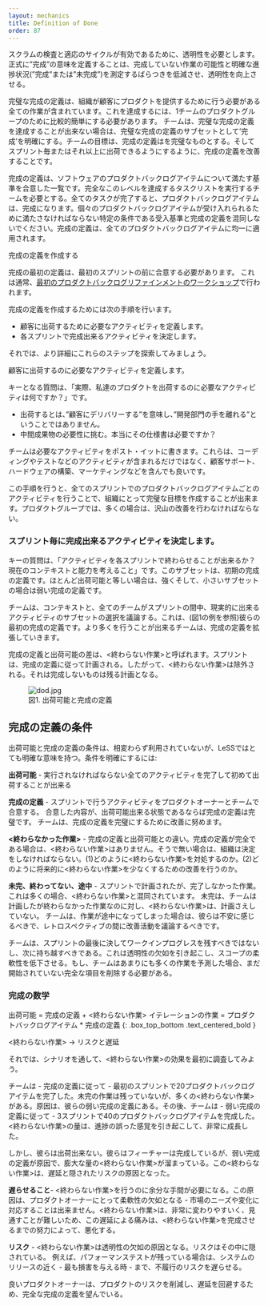 ```yaml
---
layout: mechanics
title: Definition of Done
order: 87
---
```


<!---
Scrum’s inspect-adapt cycles require transparency in order to be effective. Formally defining the meaning of ‘done’ reduces variability and the likelihood of undone work and measuring progress unambiguously (‘done’ or ‘not done’) increases transparency.
--->
スクラムの検査と適応のサイクルが有効であるために、透明性を必要とします。
正式に”完成”の意味を定義することは、完成していない作業の可能性と明確な進捗状況(”完成”または”未完成”)を測定するばらつきを低減させ、透明性を向上させる。
<!---
A perfect Definition of Done includes everything that the organization has to do to deliver the product to customers. Achieving this should be relatively easy for a one-team product group. When the team isn’t able to achieve the perfect Definition of Done then they define ‘done’ as a subset of the perfect set. The team’s goal is to improve so that, one day, their Definition of Done is perfect and they can ship each Sprint or more.
--->
完璧な完成の定義は、組織が顧客にプロダクトを提供するために行う必要がある全ての作業が含まれています。これを達成するには、1チームのプロダクトグループのために比較的簡単にする必要があります。
チームは、完璧な完成の定義を達成することが出来ない場合は、完璧な完成の定義のサブセットとして’完成’を明確にする。チームの目標は、完成の定義はを完璧なものとする。そしてスプリント毎またはそれ以上に出荷できるようにするように、完成の定義を改善することです。

<!---
The Definition of Done is an agreed list of criteria that the software will meet for each Product Backlog Item. Achieving this level of completeness requires the Team to perform a list of tasks. When all tasks are completed, the item is done. Don’t confuse the Definition of Done with acceptance criteria, which are specific conditions an individual item has to fulfill to be accepted. The Definition of Done applies uniformly to all Product Backlog items.
--->
完成の定義は、ソフトウェアのプロダクトバックログアイテムについて満たす基準を合意した一覧です。完全なこのレベルを達成するタスクリストを実行するチームを必要とする。全てのタスクが完了すると、プロダクトバックログアイテムは、完成になります。個々のプロダクトバックログアイテムが受け入れられるために満たさなければならない特定の条件である受入基準と完成の定義を混同しないでください。完成の定義は、全てのプロダクトバックログアイテムに均一に適用されます。
<!---
## Creating the Definition of Done
--->
完成の定義を作成する
<!---
The initial Definition of Done must be agreed before the first Sprint. This usually happens in the [Initial Product Backlog Refinement workshop](initial-product-backlog-refinement.html).
--->
完成の最初の定義は、最初のスプリントの前に合意する必要があります。
これは通常、[最初のプロダクトバックログリファインメントのワークショップ](initial-product-backlog-refinement.html)で行われます。
<!---
The following steps are taken in order to create the Definition of Done:
* Define the activities needed to ship to end customers.
* Decide which activities can be done each Sprint.
--->
完成の定義を作成するためには次の手順を行います。
* 顧客に出荷するために必要なアクティビティを定義します。
* 各スプリントで完成出来るアクティビティを決定します。
<!---
Let’s explore these steps in more detail.
--->
それでは、より詳細にこれらのステップを探索してみましょう。
<!---
### Define the activities needed to ship to end customers
--->
顧客に出荷するのに必要なアクティビティを定義します。
<!---
They key question is, “What activities are currently required to ship our product?”
--->
キーとなる質問は、「実際、私達のプロダクトを出荷するのに必要なアクティビティは何ですか？」です。
<!---
* Shipping means “delivering to end customers” and not “send out of the development department.”
* Challenge the need for intermediate artifacts. Do we really need that specification document?
--->
* 出荷するとは、”顧客にデリバリーする”を意味し、”開発部門の手を離れる”ということではありません。
* 中間成果物の必要性に挑む。本当にその仕様書は必要ですか？
<!---
The teams write post-it notes with required activities. These include activities such as coding and testing but may also include setting up customer support, creating hardware, or even marketing activities. We refer to this list as the required activities for having a Potentially Shippable Product.
--->
チームは必要なアクティビティをポスト・イットに書きます。これらは、コーディングやテストなどのアクティビティが含まれるだけではなく、顧客サポート、ハードウェアの構築、マーケティングなどを含んでも良いです。
<!---
With this step, you have created a [perfection goal](../principles/continuous-improvement-towards-perfection.html) for the organization—do all these activities for each item every Sprint. Product groups now often realize this will take a lot of improvements.
--->
この手順を行うと、全てのスプリントでのプロダクトバックログアイテムごとのアクティビティを行うことで、組織にとって完璧な目標を作成することが出来ます。プロダクトグループでは、多くの場合は、沢山の改善を行わなければならない。
<!---
### Decide which activities can be done each Sprint
--->
### スプリント毎に完成出来るアクティビティを決定します。
<!---
The key question is, “Considering our current context and capability, what activities can be completed each Sprint?” This subset is the initial Definition of Done. A Definition of Done is weak when it is a small subset and strong when it is almost equals Potentially Shippable.
--->
キーの質問は、「アクティビティを各スプリントで終わらせることが出来るか？現在のコンテキストと能力を考えること」です。このサブセットは、初期の完成の定義です。ほとんど出荷可能と等しい場合は、強くそして、小さいサブセットの場合は弱い完成の定義です。
<!---
The teams discuss their context and select the subset of the activities that all teams think they realistically can do during the Sprint. This is their initial Definition of Done (see example in Figure 1). The teams that can do more will expand this product Definition of Done within their teams.
--->
チームは、コンテキストと、全てのチームがスプリントの間中、現実的に出来るアクティビティのサブセットの選択を議論する。これは、(図1の例を参照)彼らの最初の完成の定義です。より多くを行うことが出来るチームは、完成の定義を拡張していきます。

<!---
The difference between the Definition of Done and Potentially Shippable is referred to as Undone Work. The Sprint is planned according to the Definition of Done and thus the Undone Work is excluded—it is planned to be left undone
--->
完成の定義と出荷可能の差は、<終わらない作業>と呼ばれます。スプリントは、完成の定義に従って計画される。したがって、<終わらない作業>は除外される。それは完成しないものは残る計画となる。

<figure>
  <img src="/img/framework/dod.jpg" alt="dod.jpg">
  <figcaption>図1. 出荷可能と完成の定義</figcaption>
</figure>

<!---
## Definition of Done terms
--->
## 完成の定義の条件
<!---
The terms Potentially Shippable and Definition of Done are often not used consistently, but in LeSS they have very precise meaning. To clarify the terms:
--->
出荷可能と完成の定義の条件は、相変わらず利用されていないが、LeSSではとても明確な意味を持つ。条件を明確にするには:

<!---
**Potentially Shippable**—All activities that must be performed before the product can be shipped.
--->
**出荷可能** - 実行されなければならない全てのアクティビティを完了して初めて出荷することが出来る

<!---
**Definition of Done**—An agreement between the teams and the Product Owner on which activities are performed inside the Sprint. A Definition of Done is perfect when it equals to Potentially Shippable. The teams strive to improve towards a perfect Definition of Done.
--->
**完成の定義** - スプリントで行うアクティビティをプロダクトオーナーとチームで合意する。
合意した内容が、出荷可能出来る状態であるならば完成の定義は完璧です。
チームは、完成の定義を完璧にするために改善に努めます。

<!---
**Undone Work**—The difference between the Definition of Done and Potentially Shippable. When the Definition of Done is perfect then there is no Undone Work. If this isn’t the case then the organization has to decide, (1) How do we deal with the Undone Work, and (2) How do we improve so that there is less Undone Work in the future.
--->
**<終わらなかった作業>** - 完成の定義と出荷可能との違い。完成の定義が完全である場合は、<終わらない作業>はありません。そうで無い場合は、組織は決定をしなければならない。(1)どのように<終わらない作業>を対処するのか。(2)どのように将来的に<終わらない作業>を少なくするための改善を行うのか。

<!---
**Unfinished, not finished, or not done**—Work that was planned in a Sprint but wasn’t completed. This is often confused with Undone Work. ‘Unfinished’ is work that the team planned for but didn’t finish whereas Undone Work was never even planned for. When a team has work that was not finished then they ought to feel anxious and discuss improvement actions during their Retrospective.
--->
**未完、終わってない、途中** - スプリントで計画されたが、完了しなかった作業。
これは多くの場合、<終わらない作業>と混同されています。
未完は、チームは計画したが終わらなかった作業なのに対し、<終わらない作業>は、計画さえしていない。
チームは、作業が途中になってしまった場合は、彼らは不安に感じるべきで、レトロスペクティブの間に改善活動を議論するべきです。
<!---
Teams should never leave work-in-progress at the end of the Sprint and “carry over” to the next one. This causes a lack of transparency and reduces scope flexibility. If they forecast too much work, they need to remove complete items which they haven’t started yet.
--->
チームは、スプリントの最後に決してワークインプログレスを残すべきではないし、次に持ち越すべきである。これは透明性の欠如を引き起こし、スコープの柔軟性を低下させる。もし、チームはあまりにも多くの作業を予測した場合、まだ開始されていない完全な項目を削除する必要がある。

<!---
### Mathematics of Done
--->
### 完成の数学
<!---
Potentially Shippable = Definition of Done + Undone Work
Work in Iteration = Product Backlog Item * Definition of Done
--->
出荷可能 = 完成の定義 + <終わらない作業>
イテレーションの作業 = プロダクトバックログアイテム * 完成の定義
{: .box_top_bottom  .text_centered_bold }

<!---
## Undone Work -> Risk and Delay
--->
<終わらない作業> -> リスクと遅延
<!---
Let’s first explore the effects of Undone Work by running through a scenario.
--->
それでは、シナリオを通して、<終わらない作業>の効果を最初に調査してみよう。

<!---
The teams completed—according to the Definition of Done—twenty Product Backlog Items in the first Sprint. They have no unfinished work but there is a lot of Undone Work due to their weak Definition of Done. After the teams completed—according to the weak Definition of Done—forty Product Backlog Items in three Sprints. The amount of Undone Work has grown enormously causing a false sense of progress.
--->
チームは - 完成の定義に従って - 最初のスプリントで20プロダクトバックログアイテムを完了した。未完の作業は残っていないが、多くの<終わらない作業>がある。原因は、彼らの弱い完成の定義にある。その後、チームは - 弱い完成の定義に従って - 3スプリントで40のプロダクトバックログアイテムを完成した。<終わらない作業>の量は、進捗の誤った感覚を引き起こして、非常に成長した。

<!---
But they can’t ship. They have ‘done’ the features but their weak Definition of Done caused a vast amount of Undone Work to accumulate. This Undone Work causes delay and hidden risk.
--->
しかし、彼らは出荷出来ない。彼らはフィーチャーは完成しているが、弱い完成の定義が原因で、膨大な量の<終わらない作業>が溜まっている。この<終わらない作業>は、遅延と隠されたリスクの原因となった。

<!---
**Delay**—Extra effort is needed to perform the Undone Work. This causes a lack of flexibility for the Product Owner—he can’t directly respond to market needs and changes. The pain caused by this delay is aggravated by the fact that the effort to complete the Undone Work is highly variable and thus hard to predict.
--->
**遅らせること**- <終わらない作業>を行うのに余分な手間が必要になる。この原因は、プロダクトオーナーにとって柔軟性の欠如となる - 市場のニーズや変化に対応することは出来ません。<終わらない作業>は、非常に変わりやすいく、見通すことが難しいため、この遅延による痛みは、<終わらない作業>を完成させるまでの努力によって、悪化する。

<!---
**Risk**—The Undone Work causes a lack of transparency. Risks are hidden in it. For example, if performance testing is left Undone then it delays the risk of a non-performing system until close to release—when it hurts most.
--->
**リスク** - <終わらない作業>は透明性の欠如の原因となる。リスクはその中に隠されている。
例えば、パフォーマンステストが残っている場合は、システムのリリースの近く - 最も損害を与える時 - まで、不履行のリスクを遅らせる。 

<!---
A good Product Owner wants a perfect Definition of Done as that reduces product risk and avoids delay.
--->
良いプロダクトオーナーは、プロダクトのリスクを削減し、遅延を回避するため、完全な完成の定義を望んでいる。
